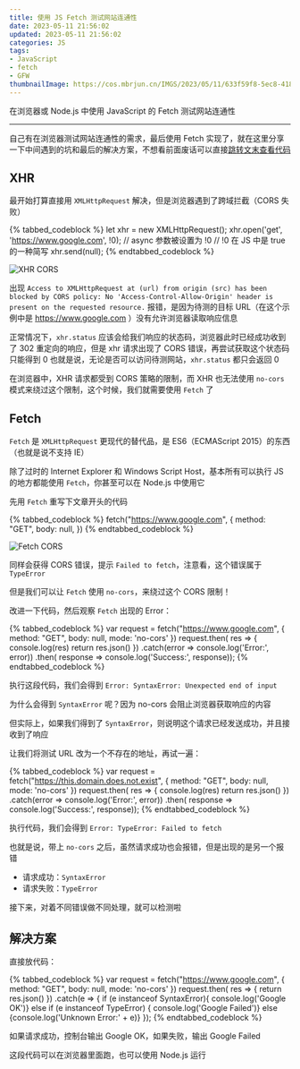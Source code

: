 ```yaml
---
title: 使用 JS Fetch 测试网站连通性
date: 2023-05-11 21:56:02
updated: 2023-05-11 21:56:02
categories: JS
tags:
- JavaScript
- fetch
- GFW
thumbnailImage: https://cos.mbrjun.cn/IMGS/2023/05/11/633f59f8-5ec8-4188-b170-0018401b131e.webp
---
```

在浏览器或 Node.js 中使用 JavaScript 的 Fetch 测试网站连通性  
<!-- more -->
---
自己有在浏览器测试网站连通性的需求，最后使用 Fetch 实现了，就在这里分享一下中间遇到的坑和最后的解决方案，不想看前面废话可以直接[跳转文末查看代码](#解决方案)  

## XHR
最开始打算直接用 ``XMLHttpRequest`` 解决，但是浏览器遇到了跨域拦截（CORS 失败）  

{% tabbed_codeblock %}
    <!-- tab js -->
        let xhr = new XMLHttpRequest();
        xhr.open('get', 'https://www.google.com', !0);
        // async 参数被设置为 !0
        // !0 在 JS 中是 true 的一种简写
        xhr.send(null);
    <!-- endtab -->
{% endtabbed_codeblock %}

![XHR CORS](https://cos.mbrjun.cn/IMGS/2023/05/11/bb7d4f58-4c87-4259-be7b-0a418c637084.webp)

出现 ``Access to XMLHttpRequest at (url) from origin (src) has been blocked by CORS policy: No 'Access-Control-Allow-Origin' header is present on the requested resource.`` 报错，是因为待测的目标 URL（在这个示例中是 https://www.google.com ）没有允许浏览器读取响应信息  

正常情况下，``xhr.status`` 应该会给我们响应的状态码，浏览器此时已经成功收到了 302 重定向的响应，但是 xhr 请求出现了 CORS 错误，再尝试获取这个状态码只能得到 0
也就是说，无论是否可以访问待测网站，``xhr.status`` 都只会返回 0  

在浏览器中，XHR 请求都受到 CORS 策略的限制，而 XHR 也无法使用 ``no-cors`` 模式来绕过这个限制，这个时候，我们就需要使用 ``Fetch`` 了

## Fetch
``Fetch`` 是 ``XMLHttpRequest`` 更现代的替代品，是 ES6（ECMAScript 2015）的东西（也就是说不支持 IE）  

除了过时的 Internet Explorer 和 Windows Script Host，基本所有可以执行 JS 的地方都能使用 ``Fetch``，你甚至可以在 Node.js 中使用它  

先用 ``Fetch`` 重写下文章开头的代码  

{% tabbed_codeblock %}
    <!-- tab js -->
        fetch("https://www.google.com", {
            method: "GET",
            body: null,
        })
    <!-- endtab -->
{% endtabbed_codeblock %}

![Fetch CORS](https://cos.mbrjun.cn/IMGS/2023/05/11/9fd946c9-88c5-4393-8d46-c4d8067884b6.webp)

同样会获得 CORS 错误，提示 ``Failed to fetch``，注意看，这个错误属于 ``TypeError``  

但是我们可以让 ``Fetch`` 使用 ``no-cors``，来绕过这个 CORS 限制！

改进一下代码，然后观察 ``Fetch`` 出现的 Error：

{% tabbed_codeblock %}
    <!-- tab js -->
        var request = fetch("https://www.google.com", {
            method: "GET",
            body: null,
            mode: 'no-cors'
        })
        request.then( res => {
              console.log(res)
              return res.json()
        })
        .catch(error => console.log('Error:', error))
        .then( response => console.log('Success:', response));
    <!-- endtab -->
{% endtabbed_codeblock %}

执行这段代码，我们会得到 ``Error: SyntaxError: Unexpected end of input``  

为什么会得到 ``SyntaxError`` 呢？因为 no-cors 会阻止浏览器获取响应的内容  

但实际上，如果我们得到了 ``SyntaxError``，则说明这个请求已经发送成功，并且接收到了响应  

让我们将测试 URL 改为一个不存在的地址，再试一遍：  

{% tabbed_codeblock %}
    <!-- tab js -->
        var request = fetch("https://this.domain.does.not.exist", {
            method: "GET",
            body: null,
            mode: 'no-cors'
        })
        request.then( res => {
              console.log(res)
              return res.json()
        })
        .catch(error => console.log('Error:', error))
        .then( response => console.log('Success:', response));
    <!-- endtab -->
{% endtabbed_codeblock %}

执行代码，我们会得到 ``Error: TypeError: Failed to fetch``  

也就是说，带上 ``no-cors`` 之后，虽然请求成功也会报错，但是出现的是另一个报错  

- 请求成功：``SyntaxError``
- 请求失败：``TypeError``

接下来，对着不同错误做不同处理，就可以检测啦

## 解决方案
直接放代码：  

{% tabbed_codeblock %}
    <!-- tab js -->
        var request = fetch("https://www.google.com", {
            method: "GET",
            body: null,
            mode: 'no-cors'
        })
        request.then( res => { return res.json() })
        .catch(e => { 
            if (e instanceof SyntaxError){ console.log('Google OK')} 
            else if (e instanceof TypeError) { console.log('Google Failed')} 
            else {console.log('Unknown Error:' + e)}
        });
    <!-- endtab -->
{% endtabbed_codeblock %}

如果请求成功，控制台输出 Google OK，如果失败，输出 Google Failed  

这段代码可以在浏览器里面跑，也可以使用 Node.js 运行
